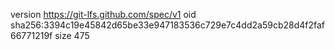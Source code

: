 version https://git-lfs.github.com/spec/v1
oid sha256:3394c19e45842d65be33e947183536c729e7c4dd2a59cb28d4f2faf66771219f
size 475
